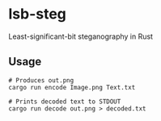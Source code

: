 # lsb-steg

Least-significant-bit steganography in Rust

## Usage
```
# Produces out.png
cargo run encode Image.png Text.txt

# Prints decoded text to STDOUT
cargo run decode out.png > decoded.txt
```
